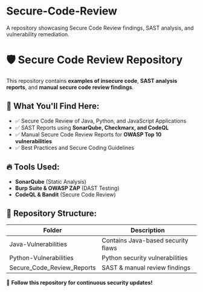 # Secure-Code-Review
A repository showcasing Secure Code Review findings, SAST analysis, and vulnerability remediation.
# 🛡️ Secure Code Review Repository  
This repository contains **examples of insecure code**, **SAST analysis reports**, and **manual secure code review findings**.  

## 📌 What You'll Find Here:
- ✅ Secure Code Review of Java, Python, and JavaScript Applications  
- ✅ SAST Reports using **SonarQube, Checkmarx, and CodeQL**  
- ✅ Manual Secure Code Review Reports for **OWASP Top 10 vulnerabilities**  
- ✅ Best Practices and Secure Coding Guidelines  

## 🔥 Tools Used:
- **SonarQube** (Static Analysis)  
- **Burp Suite & OWASP ZAP** (DAST Testing)  
- **CodeQL & Bandit** (Secure Code Review)  

## 📂 Repository Structure:
| Folder | Description |
|-----------------|-------------------|
| Java-Vulnerabilities | Contains Java-based security flaws |
| Python-Vulnerabilities | Python security vulnerabilities |
| Secure_Code_Review_Reports | SAST & manual review findings |

🚀 **Follow this repository for continuous security updates!**
